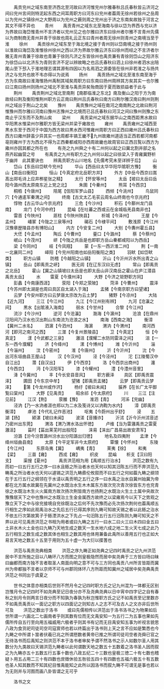 <!-- { "loadSidebar": true } -->
　　禹贡兖州之域东南至济西北至河故曰济河惟兖州尔雅春秋吕氏春秋皆云济河之间曰兖州言间则特泥起东西之间耳周职方曰河东曰兖州者葢周无徐州若徐州之岳周以为兖州之镇徐州之大野周以为兖州之薮则周之兖州出于济之东南矣故独于河言之其文不得不异也
　　青州
　　禹贡青州之域东北至海南与徐以岱为界西与兖以济为界故曰海岱惟青州不言济者以兖州见之也尔雅曰济东曰徐州者尔雅不言青州先儒以为商制商无青州并青于徐故也周礼云正东曰青州者周无徐州则青州之南境当至于淮
　　徐州
　　禹贡徐州之域东至于海北境之接于青州则以岱南境之接于扬州则以淮故曰海岱及淮惟徐州徐州之西以济为界故尔雅云济东曰徐州而经之不言济者尔雅无青州青兼于徐故也青兼于徐则凡济之东皆徐州也禹贡兼有青徐则岱山之阳济东为徐岱山以北济东为青则言济不足以辨故略之也吕氏春秋曰泗上曰徐州者泗水出陪尾山至下邳入于淮地理志谓其源有四因以为名焉泗之源委皆在徐州非若淮之与扬共济之与兖共也故不韦亦得以为说焉
　　扬州
　　禹贡扬州之域北至淮东南至海于方为东南故曰淮海惟扬州禹制其域矣周职方曰东南曰扬州周辨其方矣其实一也尔雅曰江南曰扬州则扬州之域北不至淮与禹贡异矣殆商因于夏而致损益者于此与
　　荆州
　　禹贡荆州之域北至南荆【南郡临淮之东北】南及衡山之阳于方为南故经曰荆及衡阳惟荆州职方云正南曰荆州吕氏春秋曰南方曰荆尔雅汉南曰荆州则荆州之域出于荆山之北矣
　　豫州
　　禹贡豫州之域在南河之南南荆之北故曰荆河惟豫州而尔雅曰河南曰豫州志豫州之北境而已吕氏春秋曰河汉之间曰豫州则豫之东南止乎汉东而不及荆山矣
　　梁州
　　禹贡梁州之域东据华山之南西距黒水故曰华阳黒水惟梁州尔雅职方皆无梁州并梁于雍故也
　　雍州
　　禹贡雍州之域西至黒水东至于西河于中国为西方故曰黒水西河惟雍州周职方曰正西曰雍州吕氏春秋曰西方曰雍州辞虽少异其实一也周都丰镐王畿不九州故雍州道适当正西若都河南都亳则雍州于方为西北不得为正西秦都咸阳亦西周故畿也故周官曰正西吕覧以西方为雍州亦因其都之所在也
　　有尧之九州舜之十有二州何以起之曰冀北割并部之名燕齐起幽营之号
　　有禹贡之九州有职方之九州何以起之曰徐梁入于青雍冀野析于幽并　此其要诀也
　　辨禹贡职方山川地名【先儒考究未至详辨于后】
　　山
　　岱山【东岳曰岱畎今兖州】
　　华山【西岳曰太华华阳华隂职方豫】
　　衡山【南岳曰衡阳】
　　恒山【今真定府北岳职方并】
　　外方【中岳今西京曰嵩髙出郑毛诗上应井栁星张之精】
　　太行【怀安等州】
　　太岳【坡曰太岳曰岳阳今潞州西太原南东近上党之北】
　　朱圉【今秦州】
　　熊耳【今西京】
　　桐栢【今唐州】
　　陪尾【信阳军罗山县】
　　西倾【今洮州】
　　鸟鼠同穴【今通逺军秦渭之间】
　　终南【古文太乙毛苌云周名山终南也今京兆府】
　　惇物【古云华山今京兆府】
　　三危【今沙州】
　　积石【今鄯州龙门县南】
　　龙门【今河中府】
　　昆崘【在吐蕃之西或云在金城临羌县南非也】
　　雷首【今陜州】
　　厎柱【今陜州陜县】
　　析城【今泽州】
　　王屋【今孟州】
　　嶓冢【今陇之三泉等州】
　　碣石【今棣平间】
　　敷浅原【今江州汉豫章歴陵县亦有博阳山】
　　内方【今安复二州】
　　大别【今夀州霍丘县】
　　大伾【今孟州】
　　陶丘【今曹州】
　　壷口【今潞州】
　　蔡【今蔡州】
　　岷山【今茂州】
　　岍【今陇之呉岳是也即职方岳山秦都咸阳以为西岳】
　　梁【今同州】
　　岐【今凤翔】
　　蒙【一东一西沂淮二州】
　　荆【一南一北襄同二州】
　　峄阳【今兖州阳南也如岳阳衡阳之类】
　　羽畎【如岱畎类】
　　职方山镇
　　防稽【今越阳之山镇】
　　沂山【今沂州沂水所出青之山镇】
　　岳山【即禹贡之岍】
　　医无闾【在辽东汉曰无虑】
　　常山【即禹贡之北岳】
　　霍山【冀之山镇坡曰太岳是也即太岳山非汉南岳之霍山在庐江潜县禹贡太岳】
　　水
　　雷夏【今濮州泽】
　　大野【今济之钜野职方同】
　　彭蠡【今南康西涯】
　　荥阳【今郑之荥陂】
　　菏泽【今曹州】
　　震泽【今苏州即太湖是也周曰具区自太湖入于海】
　　孟猪【今南京职方曰望诸】
　　云梦【今安州职方曰云梦唐太宗改为云土梦】
　　猪野【今凉州】
　　大陆【近九河】
　　三江【今江州】
　　九江【今江州别有辨】
　　九河【沧灜之间】
　　黒水【出隂液入海南】
　　弱水【今甘州】
　　合黎【今江州】
　　流沙【今沙州】
　　逆河【今沧灜】
　　渤海【今濵州】
　　沧浪【在鼎州汉阳间乃汉水也汉出荆山东南流为沧浪之水】
　　南海【西南之海】
　　衡漳【冀州二水名】
　　泗濵【今泗州】
　　海濵
　　渭汭【今渭州】
　　南河西河【即河之南河之西】
　　三澨【今复州景陵县】
　　卫【今真定】
　　恒【今真定】
　　漾【今武都之三泉】
　　灉沮【濮耀二水防同雷泽之间】
　　沮【一东一西今濮耀】
　　济【今绛州】
　　漯【今博州】
　　潍【今沂州】
　　淄【今淄州】
　　汶【今密州】
　　淮【今唐州】
　　沂【今沂州】
　　沇【今出河东垣曲县王屋山】
　　汉【今汉州】
　　泾【今泾州】
　　沱【江陵蜀汉中自江出】
　　濳【自汉出】
　　伊【今西京】
　　洛【今西京出商州】
　　瀍【今西京】
　　沔【今汉阳军】
　　漆【今耀州】
　　澧【今澧州音里】
　　洚【今冀州】
　　丰【今长安县音风】
　　职方薮泽
　　具区【即禹贡震泽】
　　圃田【今东京中牟】
　　望猪【即禹贡孟猪】
　　云梦【即禹贡云梦泽】
　　蒲【今龙州或作汧】
　　杨纡【坡曰未闻】
　　貕养【在长广太平御覧曰棠州】
　　大野【见禹贡】
　　昭余祁【今太原府】
　　川
　　三江【注见前】
　　江汉【荆】
　　荥雒【豫】
　　淮泗【青】
　　河泲【兖幽】
　　泾汭【乃一水汭者涯也郑以为二水及笺诗又以汭鞫为水内】
　　漳【即禹贡衡漳】
　　虖池【今代礼记作恶池】
　　呕夷【今蔚州出乎舒】
　　浸
　　五湖【扬】
　　颍湛【坡曰未闻】
　　波溠【音播诈】
　　沂沭【沂今沂州沭音述乃密州出东莞】
　　渭洛【渭乃渭水洛出怀徳】
　　卢维【当为雷灉禹贡之雷夏灉沮】
　　菑时【菑出莱芜时出般阳】
　　涞易【涞出广昌易出故安肃军】
　　汾潞【汾今汾晋潞州汾水出分阳潞出归徳】
　　地名及四夷附
　　孟津【今绛州垣曲县南】
　　太原【今平定军非今太原府】
　　覃懐【今怀州】
　　东陵【今江州】
　　东原岛夷【冀】
　　嵎夷【青】
　　莱夷【徐】
　　和夷【梁】
　　三苗【雍】
　　西戎【雍】
　　织皮
　　昆崘
　　析支【汉曰阳支】
　　渠搜【夏州】
　　禹贡洪范相为用【禹顺五行治水】
　　洪范之数有九而初一曰五行五行之序一曰水且鲧之所治者水也天何以知其汨陈五行而不畀洪范九畴禹之所治者水也天何以遽锡之洪范九畴彞伦攸叙而不曰五行之何如葢九畴之纲领在于五行五行之纲领在于水请以禹贡明之五行之序一曰水禹之治水自冀州始冀为帝都在北方属水故冀在先冀州之水既治水生木木属东方故次兖次青次徐皆东方也兖青徐之水既治木生火火属南方故次扬次荆皆南方也扬荆之水既治火生土土属中央故次豫豫居天下之中也豫州之水既治土生金金属西方故终之以梁雍焉今以天下之势观之豫立天下之中与徐兖接境自兖徐既治之后何不先次豫而必先次扬次荆何也葢禹顺五行相生之序如此观禹治水之先后五行已得其序则九畴可知故天锡之者以此鲧之治水不依五行次第故箕子于鲧湮洪水之下先占一句汨陈五行五行汨陈则九畴可知天之不畀以此可见禹贡洪范之书相为用者或曰九畴之五行一曰水二曰火三曰木四曰金五曰土非水木火土金也曰九畴乃天地生成之数天一生水地六成之地二生火天七成之此乃五行相生之数生成之数其体也相生之数其用也体用兼备此禹所以善用五行也正如大易言天地之数五十五至于用则为五十虚一为大衍以揲蓍也














　　洪范与禹贡尧典相类
　　洪范之序九畴正如尧典之记四时禹贡之记九州洪范居中不言所施之目以八畴环八方而图之则皇极隐然而居中矣尧典于三方皆曰旸曰昧曰幽都而南方独不言者取圣人南面向明之意不可与三方同也禹贡八州所言皆距而冀州为帝都独不言者以京师不可与州郡同体环八方所距而知冀州之域居中矣尧典禹贡洪范之书同出于虞夏之

　　世书之体意亦相类后世则不然月令之记四时职方氏之记九州混为一体都无区别岂惟月令之记四时不如尧典至记日夜分亦不及尧典尧典以日中宵中四字记之自有春秋之别月令则两言日夜分而不知孰为春孰为秋岂惟职方氏之记不如禹贡至记里数亦不如禹贡禹贡以一面记之职方以四面记之则知古人之志不可及古人之文亦非后世所可及
　　洪范之数出于洛书
　　或曰先儒相传以洪范出于洛书洛书之为物果如后世所谓一六画北二七画南者乎则其数有位而无文禹安知一为五行二为五事也果如先儒所传自五行至向用五福威用六极者乎则其书有记而无目禹安知五事为听视言貌思八政为食货祀司徒司空司寇賔师也若以终篇出于洛书则上天之言不应如是繁悉也今九畴之中所谓卜筮者伏羲已兆之所谓厯数者黄帝已推之所谓司徒司空者尧舜已官之无待洛书而后禹知之则洪范不本于洛书者审矣予谓不然洛书之示人如数尔圣人用其数分为九类故曰天锡洪范九畴者以此何谓数天地之数五十五数着之洛书圣人因而叙之为九畴亦五十五数五行五事十数也八政五纪二十三数也皇极三徳二十有七数也稽疑卜用五占用二三十有四数也庻徴休验五咎验五四十有四数也五福六极五十有五数也圣人知其数而不知其纪目惟禹能知之此所以因洛书而叙九畴不可谓无是事也若以为无则并与河图而画八卦皆谓之无可乎












　　洛书之文
